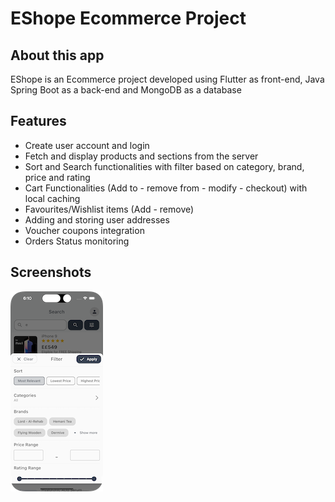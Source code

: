 # EShope Ecommerce Project

## About this app

EShope is an Ecommerce project developed using Flutter as front-end, Java Spring Boot as a back-end and MongoDB as a database

## Features

- Create user account and login
- Fetch and display products and sections from the server
- Sort and Search functionalities with filter based on category, brand, price and rating
- Cart Functionalities (Add to - remove from - modify - checkout) with local caching
- Favourites/Wishlist items (Add - remove)
- Adding and storing user addresses
- Voucher coupons integration
- Orders Status monitoring

## Screenshots

![App Screenshot1](/screenshots/screenshot1.png)
